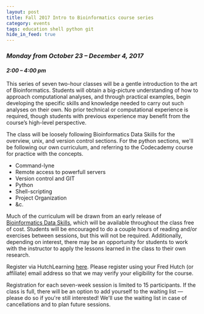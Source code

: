 ```yaml
---
layout: post
title: Fall 2017 Intro to Bioinformatics course series
category: events
tags: education shell python git
hide_in_feed: true
---
```


### *Monday from October 23 &ndash; December 4, 2017*

#### *2:00 &ndash; 4:00 pm*

This series of seven two-hour classes will be a gentle introduction to the art of Bioinformatics. Students will obtain a big-picture understanding of how to approach computational analyses, and through practical examples, begin developing the specific skills and knowledge needed to carry out such analyses on their own. No prior technical or computational experience is required, though students with previous experience may benefit from the course’s high-level perspective.

The class will be loosely following Bioinformatics Data Skills for the overview, unix, and version control sections. For the python sections, we'll be following our own curriculum, and referring to the Codecademy course for practice with the concepts.

- Command-lyne
- Remote access to powerfull servers
- Version control and GIT
- Python
- Shell-scripting
- Project Organization
- &c.

Much of the curriculum will be drawn from an early release of [Bioinformatics Data Skills](http://shop.oreilly.com/product/0636920030157.do), which will be available throughout the class free of cost.
Students will be encouraged to do a couple hours of reading and/or exercises between sessions, but this will not be required.
Additionally, depending on interest, there may be an opportunity for students to work with the instructor to apply the lessons learned in the class to their own research.

Register via HutchLearning [here](https://centernet.fredhutch.org/cn/u/training/access-hutch-learning.html).
Please register using your Fred Hutch (or affiliate) email address so that we may verify your eligibility for the course.

Registration for each seven-week session is limited to 15 participants.
If the class is full, there will be an option to add yourself to the waiting list &mdash; please do so if you're still interested!
We'll use the waiting list in case of cancellations and to plan future sessions.

